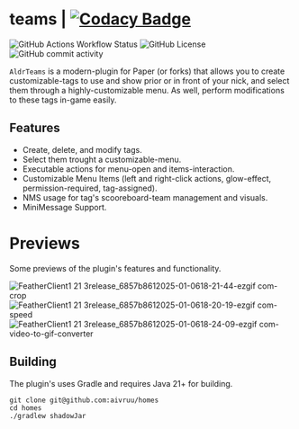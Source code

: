 # teams | [![Codacy Badge](https://app.codacy.com/project/badge/Grade/2e78bb17e58a4487b38de7dd515dd5f1)](https://app.codacy.com/gh/aivruu/homes/dashboard?utm_source=gh&utm_medium=referral&utm_content=&utm_campaign=Badge_grade)
![GitHub Actions Workflow Status](https://img.shields.io/github/actions/workflow/status/aivruu/teams/build.yml)
![GitHub License](https://img.shields.io/github/license/aivruu/teamas)
![GitHub commit activity](https://img.shields.io/github/commit-activity/t/aivruu/tea,s)

`AldrTeams` is a modern-plugin for Paper (or forks) that allows you to create customizable-tags to use and show prior or
in front of your nick, and select them through a highly-customizable menu. As well, perform modifications to these tags
in-game easily.

## Features
* Create, delete, and modify tags.
* Select them trought a customizable-menu.
* Executable actions for menu-open and items-interaction.
* Customizable Menu Items (left and right-click actions, glow-effect, permission-required, tag-assigned).
* NMS usage for tag's scooreboard-team management and visuals.
* MiniMessage Support.

# Previews
Some previews of the plugin's features and functionality.

![FeatherClient1 21 3release_6857b8612025-01-0618-21-44-ezgif com-crop](https://github.com/user-attachments/assets/895985e1-90d6-433e-a6f6-d86998a7f212)
![FeatherClient1 21 3release_6857b8612025-01-0618-20-19-ezgif com-speed](https://github.com/user-attachments/assets/7bc6a37c-f044-4b0b-935d-ec19459bb6b2)
![FeatherClient1 21 3release_6857b8612025-01-0618-24-09-ezgif com-video-to-gif-converter](https://github.com/user-attachments/assets/fb7c62be-cc48-47d8-b88c-c23a8174f126)

## Building
The plugin's uses Gradle and requires Java 21+ for building.
```
git clone git@github.com:aivruu/homes
cd homes
./gradlew shadowJar
```
